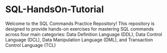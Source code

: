 # SQL-HandsOn-Tutorial
Welcome to the SQL Commands Practice Repository! This repository is designed to provide hands-on exercises for mastering SQL commands across four main categories: Data Definition Language (DDL), Data Control Language (DCL), Data Manipulation Language (DML), and Transaction Control Language (TCL)
